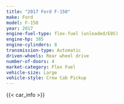 ```yaml
---
title: "2017 Ford F-150"
make: Ford
model: F-150
year: 2017
engine-fuel-type: flex-fuel (unleaded/E85)
engine-hp: 385
engine-cylinders: 8
transmission-type: Automatic
driven-wheels: Rear wheel drive
number-of-doors: 4
market-category: Flex Fuel
vehicle-size: Large
vehicle-style: Crew Cab Pickup
---
```


{{< car_info >}}
